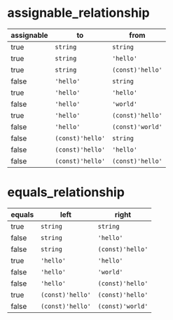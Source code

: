 # assignable_relationship

| assignable | to               | from             |
| ---------- | ---------------- | ---------------- |
| true       | `string`         | `string`         |
| true       | `string`         | `'hello'`        |
| true       | `string`         | `(const)'hello'` |
| false      | `'hello'`        | `string`         |
| true       | `'hello'`        | `'hello'`        |
| false      | `'hello'`        | `'world'`        |
| true       | `'hello'`        | `(const)'hello'` |
| false      | `'hello'`        | `(const)'world'` |
| false      | `(const)'hello'` | `string`         |
| false      | `(const)'hello'` | `'hello'`        |
| false      | `(const)'hello'` | `(const)'hello'` |

# equals_relationship

| equals | left             | right            |
| ------ | ---------------- | ---------------- |
| true   | `string`         | `string`         |
| false  | `string`         | `'hello'`        |
| false  | `string`         | `(const)'hello'` |
| true   | `'hello'`        | `'hello'`        |
| false  | `'hello'`        | `'world'`        |
| false  | `'hello'`        | `(const)'hello'` |
| true   | `(const)'hello'` | `(const)'hello'` |
| false  | `(const)'hello'` | `(const)'world'` |
